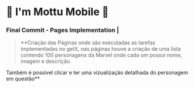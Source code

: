 
# 🛵 I'm Mottu Mobile 🛵

### Final Commit - Pages Implementation |

> **Criação das Páginas onde são executadas as tarefas implementadas no getX, nas páginas houve a criação de uma lista contendo 100 personagens da Marvel onde cada um possui nome, imagem e descrição.

Também é possível clicar e ter uma vizualização detalhada do personagem em questão**

